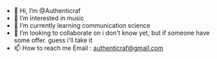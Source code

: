 - 👋 Hi, I’m @Authenticraf
- 👀 I’m interested in music
- 🌱 I’m currently learning communication science
- 💞️ I’m looking to collaborate on i don't know yet, but if someone have some offer. guess i'll take it
- 📫 How to reach me Email : authenticraf@gmail.com

<!---
Authenticraf/Authenticraf is a ✨ special ✨ repository because its `README.md` (this file) appears on your GitHub profile.
You can click the Preview link to take a look at your changes.
--->

